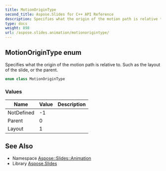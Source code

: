 ```yaml
---
title: MotionOriginType
second_title: Aspose.Slides for C++ API Reference
description: Specifies what the origin of the motion path is relative to. Such as the layout of the slide, or the parent.
type: docs
weight: 898
url: /aspose.slides.animation/motionorigintype/
---
```

## MotionOriginType enum


Specifies what the origin of the motion path is relative to. Such as the layout of the slide, or the parent.

```cpp
enum class MotionOriginType
```

### Values

| Name | Value | Description |
| --- | --- | --- |
| NotDefined | -1 |  |
| Parent | 0 |  |
| Layout | 1 |  |

## See Also

* Namespace [Aspose::Slides::Animation](../)
* Library [Aspose.Slides](../../)